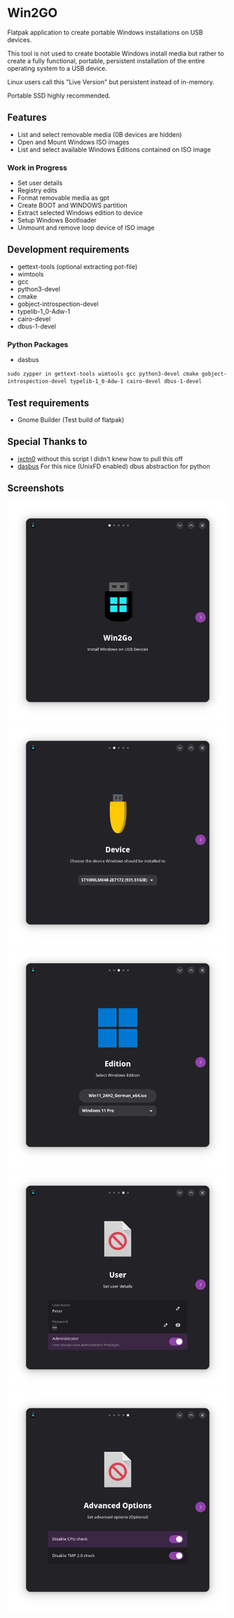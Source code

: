 # Win2GO

Flatpak application to create portable Windows installations on USB devices.

This tool is not used to create bootable Windows install media but rather to create a fully functional, portable, persistent installation of the entire operating system to a USB device.

Linux users call this "Live Version" but persistent instead of in-memory.

Portable SSD highly recommended.

## Features
- List and select removable media (0B devices are hidden)
- Open and Mount Windows ISO images
- List and select available Windows Editions contained on ISO image

### Work in Progress
- Set user details
- Registry edits
- Format removable media as gpt
- Create BOOT and WINDOWS partition
- Extract selected Windows edition to device
- Setup Windows Bootloader
- Unmount and remove loop device of ISO image

## Development requirements
- gettext-tools (optional extracting pot-file)
- wimtools
- gcc
- python3-devel
- cmake
- gobject-introspection-devel
- typelib-1_0-Adw-1
- cairo-devel
- dbus-1-devel

### Python Packages
- dasbus

`sudo zypper in gettext-tools wimtools gcc python3-devel cmake gobject-introspection-devel typelib-1_0-Adw-1 cairo-devel dbus-1-devel`

## Test requirements
- Gnome Builder (Test build of flatpak)

## Special Thanks to
- [jxctn0](https://github.com/jxctn0/win2go) without this script I didn't knew how to pull this off
- [dasbus](https://github.com/dasbus-project/dasbus) For this nice (UnixFD enabled) dbus abstraction for python

## Screenshots

![Step 0](screenshots/win2go_step_0.webp)
![Step 1](screenshots/win2go_step_1.webp)
![Step 2](screenshots/win2go_step_2.webp)
![Step 3](screenshots/win2go_step_3.webp)
![Step 4](screenshots/win2go_step_4.webp)